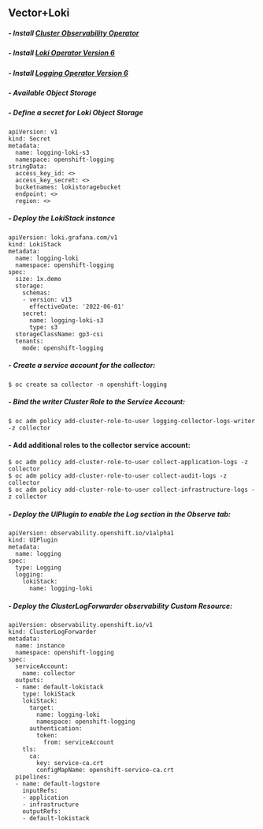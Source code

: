 ## Vector+Loki 
##### - Install [Cluster Observability Operator](https://docs.openshift.com/container-platform/4.15/observability/cluster_observability_operator/installing-the-cluster-observability-operator.html)
##### - Install [Loki Operator Version 6](https://docs.openshift.com/container-platform/4.15/observability/logging/log_storage/installing-log-storage.html#logging-loki-gui-install_installing-log-storage)
##### - Install [Logging Operator Version 6](https://docs.openshift.com/container-platform/4.15/observability/logging/log_storage/installing-log-storage.html#logging-loki-gui-install_installing-log-storage)
##### - Available Object Storage
##### - Define a secret for Loki Object Storage
```
apiVersion: v1
kind: Secret
metadata:
  name: logging-loki-s3
  namespace: openshift-logging
stringData:
  access_key_id: <>
  access_key_secret: <>
  bucketnames: lokistoragebucket
  endpoint: <>
  region: <>
```
##### - Deploy the LokiStack instance
```
apiVersion: loki.grafana.com/v1
kind: LokiStack
metadata:
  name: logging-loki
  namespace: openshift-logging
spec:
  size: 1x.demo
  storage:
    schemas:
    - version: v13
      effectiveDate: '2022-06-01'
    secret:
      name: logging-loki-s3
      type: s3
  storageClassName: gp3-csi
  tenants:
    mode: openshift-logging
```
##### - Create a service account for the collector:
```
$ oc create sa collector -n openshift-logging
```

##### - Bind the writer Cluster Role to the Service Account:
```
$ oc adm policy add-cluster-role-to-user logging-collector-logs-writer -z collector
```
#### - Add additional roles to the collector service account:
```
$ oc adm policy add-cluster-role-to-user collect-application-logs -z collector
$ oc adm policy add-cluster-role-to-user collect-audit-logs -z collector
$ oc adm policy add-cluster-role-to-user collect-infrastructure-logs -z collector
```

##### - Deploy the UIPlugin to enable the Log section in the Observe tab:
```
apiVersion: observability.openshift.io/v1alpha1
kind: UIPlugin
metadata:
  name: logging
spec:
  type: Logging
  logging:
    lokiStack:
      name: logging-loki
```
##### - Deploy the ClusterLogForwarder observability Custom Resource:
```
apiVersion: observability.openshift.io/v1
kind: ClusterLogForwarder
metadata:
  name: instance
  namespace: openshift-logging
spec:
  serviceAccount:
    name: collector
  outputs:
  - name: default-lokistack
    type: lokiStack
    lokiStack:
      target:
        name: logging-loki
        namespace: openshift-logging
      authentication:
        token:
          from: serviceAccount
    tls:
      ca:
        key: service-ca.crt
        configMapName: openshift-service-ca.crt
  pipelines:
  - name: default-logstore
    inputRefs:
    - application
    - infrastructure
    outputRefs:
    - default-lokistack
```
